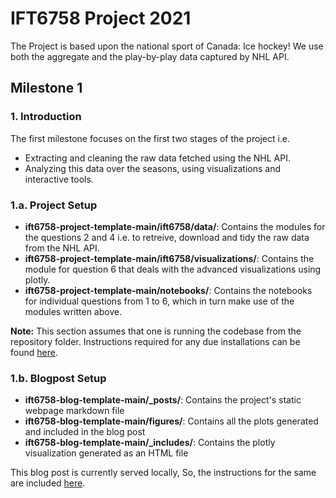 # IFT6758 Project 2021

The Project is based upon the national sport of Canada: Ice hockey! We use both the aggregate and the play-by-play data captured by NHL API.

## Milestone 1

### 1. Introduction

The first milestone focuses on the first two stages of the project i.e. 
* Extracting and cleaning the raw data fetched using the NHL API. 
* Analyzing this data over the seasons, using visualizations and interactive tools.

### 1.a. Project Setup

* **ift6758-project-template-main/ift6758/data/**: Contains the modules for the questions 2 and 4 i.e. to retreive, download and tidy the raw data from the NHL API.
* **ift6758-project-template-main/ift6758/visualizations/**: Contains the module for question 6 that deals with the advanced visualizations using plotly.
* **ift6758-project-template-main/notebooks/**: Contains the notebooks for individual questions from 1 to 6, which in turn make use of the modules written above.

**Note:** This section assumes that one is running the codebase from the repository folder.
Instructions required for any due installations can be found [here](https://github.com/etiennedemers/ift6758/tree/master/ift6758-project-template-main#readme).

### 1.b. Blogpost Setup

* **ift6758-blog-template-main/_posts/**: Contains the project's static webpage markdown file
* **ift6758-blog-template-main/figures/**: Contains all the plots generated and included in the blog post
* **ift6758-blog-template-main/_includes/**: Contains the plotly visualization generated as an HTML file 

This blog post is currently served locally, So, the instructions for the same are included [here](https://github.com/etiennedemers/ift6758/tree/master/ift6758-blog-template-main#readme).
